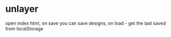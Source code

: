 # unlayer
open index html, on save you can save designs, on load - get the last saved from localStorage
